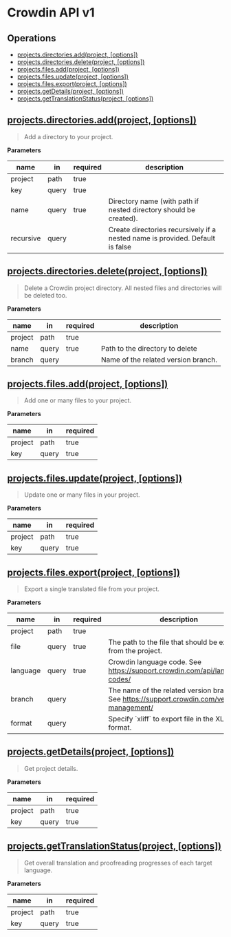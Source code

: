 
# Crowdin API v1

## Operations

- [projects.directories.add(project, [options])](#projects-directories-add)
- [projects.directories.delete(project, [options])](#projects-directories-delete)
- [projects.files.add(project, [options])](#projects-files-add)
- [projects.files.update(project, [options])](#projects-files-update)
- [projects.files.export(project, [options])](#projects-files-export)
- [projects.getDetails(project, [options])](#projects-get-details)
- [projects.getTranslationStatus(project, [options])](#projects-get-translation-status)

<a id="projects-directories-add" href="#projects-directories-add">
  <h2>projects.directories.add(project, [options])</h2>
</a>

> Add a directory to your project.

**Parameters**

| name      | in    | required | description                                                                   |
| --------- | ----- | -------- | ----------------------------------------------------------------------------- |
| project   | path  | true     |                                                                               |
| key       | query | true     |                                                                               |
| name      | query | true     | Directory name (with path if nested directory should be created).             |
| recursive | query |          | Create directories recursively if a nested name is provided. Default is false |

<a id="projects-directories-delete" href="#projects-directories-delete">
  <h2>projects.directories.delete(project, [options])</h2>
</a>

> Delete a Crowdin project directory. All nested files and directories will be deleted too.

**Parameters**

| name    | in    | required | description                         |
| ------- | ----- | -------- | ----------------------------------- |
| project | path  | true     |                                     |
| name    | query | true     | Path to the directory to delete     |
| branch  | query |          | Name of the related version branch. |

<a id="projects-files-add" href="#projects-files-add">
  <h2>projects.files.add(project, [options])</h2>
</a>

> Add one or many files to your project.

**Parameters**

| name    | in    | required |
| ------- | ----- | -------- |
| project | path  | true     |
| key     | query | true     |

<a id="projects-files-update" href="#projects-files-update">
  <h2>projects.files.update(project, [options])</h2>
</a>

> Update one or many files in your project.

**Parameters**

| name    | in    | required |
| ------- | ----- | -------- |
| project | path  | true     |
| key     | query | true     |

<a id="projects-files-export" href="#projects-files-export">
  <h2>projects.files.export(project, [options])</h2>
</a>

> Export a single translated file from your project.

**Parameters**

| name     | in    | required | description                                                                                  |
| -------- | ----- | -------- | -------------------------------------------------------------------------------------------- |
| project  | path  | true     |                                                                                              |
| file     | query | true     | The path to the file that should be exported from the project.                               |
| language | query | true     | Crowdin language code. See https://support.crowdin.com/api/language-codes/                   |
| branch   | query |          | The name of the related version branch. See https://support.crowdin.com/versions-management/ |
| format   | query |          | Specify &#x60;xliff&#x60; to export file in the XLIFF file format.                                     |

<a id="projects-get-details" href="#projects-get-details">
  <h2>projects.getDetails(project, [options])</h2>
</a>

> Get project details.

**Parameters**

| name    | in    | required |
| ------- | ----- | -------- |
| project | path  | true     |
| key     | query | true     |

<a id="projects-get-translation-status" href="#projects-get-translation-status">
  <h2>projects.getTranslationStatus(project, [options])</h2>
</a>

> Get overall translation and proofreading progresses of each target language.

**Parameters**

| name    | in    | required |
| ------- | ----- | -------- |
| project | path  | true     |
| key     | query | true     |

